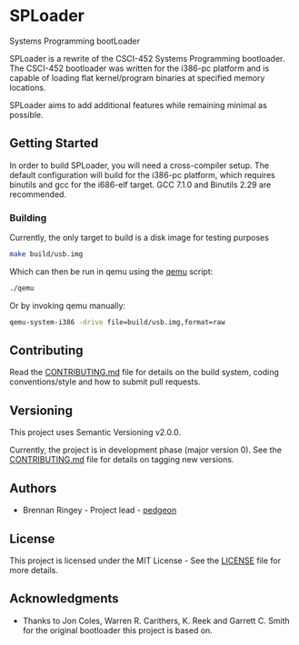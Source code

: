 # SPLoader
Systems Programming bootLoader

SPLoader is a rewrite of the CSCI-452 Systems Programming bootloader. The
CSCI-452 bootloader was written for the i386-pc platform and is capable of
loading flat kernel/program binaries at specified memory locations.

SPLoader aims to add additional features while remaining minimal as possible.

## Getting Started

In order to build SPLoader, you will need a cross-compiler setup. The default
configuration will build for the i386-pc platform, which requires binutils and
gcc for the i686-elf target. GCC 7.1.0 and Binutils 2.29 are recommended.

### Building

Currently, the only target to build is a disk image for testing purposes
```sh
make build/usb.img
```

Which can then be run in qemu using the [qemu](qemu) script:
```sh
./qemu
```
Or by invoking qemu manually:
```sh
qemu-system-i386 -drive file=build/usb.img,format=raw
```

## Contributing

Read the [CONTRIBUTING.md](CONTRIBUTING.md) file for details on the build
system, coding conventions/style and how to submit pull requests.

## Versioning

This project uses Semantic Versioning v2.0.0.

Currently, the project is in development phase (major version 0). See the
[CONTRIBUTING.md](CONTRIBUTING.md) file for details on tagging new versions.

## Authors

 * Brennan Ringey - Project lead - [pedgeon](https://github.com/pedgeon)

## License

This project is licensed under the MIT License - See the [LICENSE](LICENSE) file
for more details.

## Acknowledgments

 * Thanks to Jon Coles, Warren R. Carithers, K. Reek and Garrett C. Smith for
   the original bootloader this project is based on.
